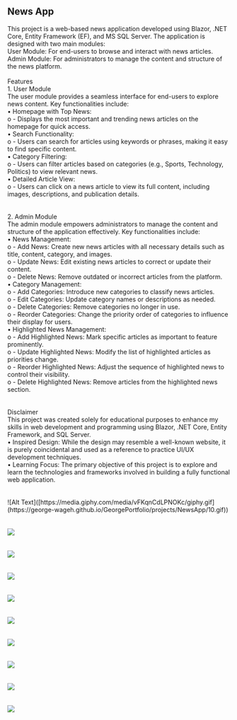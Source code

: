 <h2>
    News App
</h2>
<div>
    This project is a web-based news application developed using Blazor, .NET Core, Entity Framework (EF), and MS SQL Server. The application is designed with two main modules:
    <br />
    User Module: For end-users to browse and interact with news articles.
    <br />
    Admin Module: For administrators to manage the content and structure of the news platform.
    <br />
    <br />
</div>
<div>
    Features
    <br />
    1. User Module
    <br />
    The user module provides a seamless interface for end-users to explore news content. Key functionalities include:
    <br />
    • Homepage with Top News:
    <br />
    o - Displays the most important and trending news articles on the homepage for quick access.
    <br />
    • Search Functionality:
    <br />
    o - Users can search for articles using keywords or phrases, making it easy to find specific content.
    <br />
    • Category Filtering:
    <br />
    o - Users can filter articles based on categories (e.g., Sports, Technology, Politics) to view relevant news.
    <br />
    • Detailed Article View:
    <br />
    o - Users can click on a news article to view its full content, including images, descriptions, and publication details.
    <br />

</div>

<br />
<br />

<div>
  2. Admin Module
  <br />
  The admin module empowers administrators to manage the content and structure of the application effectively. Key functionalities include:
  <br />
  • News Management:
  <br />
  o - Add News: Create new news articles with all necessary details such as title, content, category, and images.
  <br />
  o - Update News: Edit existing news articles to correct or update their content.
  <br />
  o - Delete News: Remove outdated or incorrect articles from the platform.
  <br />
  • Category Management:
  <br />
  o - Add Categories: Introduce new categories to classify news articles.
  <br />
  o - Edit Categories: Update category names or descriptions as needed.
  <br />
  o - Delete Categories: Remove categories no longer in use.
  <br />
  o - Reorder Categories: Change the priority order of categories to influence their display for users.
  <br />
  • Highlighted News Management:
  <br />
  o - Add Highlighted News: Mark specific articles as important to feature prominently.
  <br />
  o - Update Highlighted News: Modify the list of highlighted articles as priorities change.
  <br />
  o - Reorder Highlighted News: Adjust the sequence of highlighted news to control their visibility.
  <br />
  o - Delete Highlighted News: Remove articles from the highlighted news section.
</div>

<br />
<br />

<div>
  Disclaimer
  <br />
  This project was created solely for educational purposes to enhance my skills in web development and programming using Blazor, .NET Core, Entity Framework, and SQL Server.
  <br />
  • Inspired Design: While the design may resemble a well-known website, it is purely coincidental and used as a reference to practice UI/UX development techniques.
  <br />
  • Learning Focus: The primary objective of this project is to explore and learn the technologies and frameworks involved in building a fully functional web application.
</div>

<br />
<br />

<div>
    ![Alt Text]([https://media.giphy.com/media/vFKqnCdLPNOKc/giphy.gif](https://george-wageh.github.io/GeorgePortfolio/projects/NewsApp/10.gif))
</div>

<br />
<br />

<div>
    <img src="https://george-wageh.github.io/GeorgePortfolio/projects/NewsApp/01.png"/>
</div>

<br />
<br />

<div>
    <img src="https://george-wageh.github.io/GeorgePortfolio/projects/NewsApp/02.png"/>
</div>

<br />
<br />

<div>
    <img src="https://george-wageh.github.io/GeorgePortfolio/projects/NewsApp/03.png"/>
</div>

<br />
<br />

<div>
    <img src="https://george-wageh.github.io/GeorgePortfolio/projects/NewsApp/04.png"/>
</div>

<br />
<br />

<div>
    <img src="https://george-wageh.github.io/GeorgePortfolio/projects/NewsApp/05.png"/>
</div>

<br />
<br />

<div>
    <img src="https://george-wageh.github.io/GeorgePortfolio/projects/NewsApp/06.png"/>
</div>

<br />
<br />

<div>
    <img src="https://george-wageh.github.io/GeorgePortfolio/projects/NewsApp/07.png"/>
</div>

<br />
<br />

<div>
    <img src="https://george-wageh.github.io/GeorgePortfolio/projects/NewsApp/08.png"/>
</div>

<br />
<br />

<div>
    <img src="https://george-wageh.github.io/GeorgePortfolio/projects/NewsApp/09.png"/>
</div>

<br />
<br />
